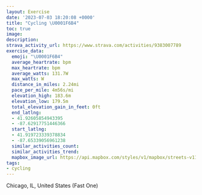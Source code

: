 ```yaml
---
layout: Exercise
date: '2023-07-03 18:20:08 +0000'
title: "Cycling \U0001F6B4"
toc: true
image:
description:
strava_activity_url: https://www.strava.com/activities/9383007789
exercise_data:
  emoji: "\U0001F6B4"
  average_heartrate: bpm
  max_heartrate: bpm
  average_watts: 131.7W
  max_watts: W
  distance_in_miles: 2.24mi
  pace_per_mile: 4m56s/mi
  elevation_high: 183.6m
  elevation_low: 179.5m
  total_elevation_gain_in_feet: 0ft
  end_latlng:
  - 41.92605854943395
  - -87.62917751446366
  start_latlng:
  - 41.919723339378834
  - -87.65339056961238
  similar_activities_count:
  similar_activities_trend:
  mapbox_image_url: https://api.mapbox.com/styles/v1/mapbox/streets-v11/static/path-5+787af2-1.0(u~z~Fhy~uOyAA%7BGFuC%3F%5DEGGAGKcEC%7BTDaAGwD%3FkEMyIAoFE%7BEC_RMuD%40gECuGCg%40UQ%5D_%40IW%40OFS%3FwAIsAAo%40D%5DNu%40%40WC%5BU_AFu%40%40aAa%40uFUqB),pin-s-s+e5b22e(-87.65349,41.92251),pin-s-f+89ae00(-87.63104,41.92620999999999)/auto/800x800?access_token=pk.eyJ1Ijoiam9zaGJlY2ttYW4iLCJhIjoiY205eWR2aDd1MWZ6djJrbXc4a3M0bWZleiJ9.XiG9OWkNcZk2QzjJbxLB4A
tags:
- cycling
---
```




Chicago, IL, United States (Fast One)
